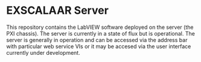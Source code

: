 # EXSCALAAR Server

This repository contains the LabVIEW software deployed on the server (the PXI chassis). The server is currently in a state of flux but is operational.  The server is generally in operation and can be accessed via the address bar with particular web service VIs or it may be accesed via the user interface currently under development.
